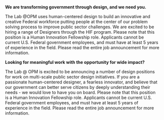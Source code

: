 **We are transforming government through design, and we need you.**

The Lab @OPM uses human-centered design to build an innovative and creative Federal workforce putting people at the center of our problem solving process to improve public sector challenges. We are excited to be hiring a range of Designers through the HIF program. Please note that this position is a Human Innovation Fellowship role. Applicants cannot be current U.S. Federal government employees, and must have at least 5 years of experience in the field. Please read the entire job announcement for more information.

**Looking for meaningful work with the opportunity for wide impact?**

The Lab @ OPM is excited to be announcing a number of design positions for work on multi-scale public sector design initiatives. If you are a passionate human-centered designer, a fearless innovator, and believe that our  government can better serve citizens by deeply understanding their needs - we would love to have you on board. Please note that this position is a Human Innovation Fellowship role. Applicants cannot be current U.S. Federal government employees, and must have at least 5 years of experience in the field. Please read the entire job announcement for more information.
